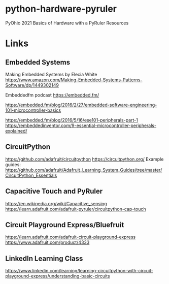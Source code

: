 # python-hardware-pyruler
PyOhio 2021 Basics of Hardware with a PyRuler Resources

# Links

## Embedded Systems
Making Embedded Systems by Elecia White https://www.amazon.com/Making-Embedded-Systems-Patterns-Software/dp/1449302149

Embeddedfm podcast https://embedded.fm/

https://embedded.fm/blog/2016/2/27/embedded-software-engineering-101-microcontroller-basics

https://embedded.fm/blog/2016/5/16/ese101-peripherals-part-1
https://embeddedinventor.com/9-essential-microcontroller-peripherals-explained/

## CircuitPython
https://github.com/adafruit/circuitpython
https://circuitpython.org/
Example guides: https://github.com/adafruit/Adafruit_Learning_System_Guides/tree/master/CircuitPython_Essentials

## Capacitive Touch and PyRuler
https://en.wikipedia.org/wiki/Capacitive_sensing
https://learn.adafruit.com/adafruit-pyruler/circuitpython-cap-touch

## Circuit Playground Express/Bluefruit
https://learn.adafruit.com/adafruit-circuit-playground-express
https://www.adafruit.com/product/4333

## LinkedIn Learning Class
https://www.linkedin.com/learning/learning-circuitpython-with-circuit-playground-express/understanding-basic-circuits